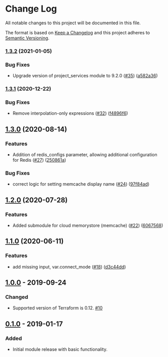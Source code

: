 # Change Log

All notable changes to this project will be documented in this file.

The format is based on [Keep a Changelog](http://keepachangelog.com/) and this
project adheres to [Semantic Versioning](http://semver.org/).

### [1.3.2](https://www.github.com/terraform-google-modules/terraform-google-memorystore/compare/v1.3.1...v1.3.2) (2021-01-05)


### Bug Fixes

* Upgrade version of project_services module to 9.2.0 ([#35](https://www.github.com/terraform-google-modules/terraform-google-memorystore/issues/35)) ([a582a36](https://www.github.com/terraform-google-modules/terraform-google-memorystore/commit/a582a36746d2eb3570b8c91be6302a343bfc8554))

### [1.3.1](https://www.github.com/terraform-google-modules/terraform-google-memorystore/compare/v1.3.0...v1.3.1) (2020-12-22)


### Bug Fixes

* Remove interpolation-only expressions ([#32](https://www.github.com/terraform-google-modules/terraform-google-memorystore/issues/32)) ([f4896f6](https://www.github.com/terraform-google-modules/terraform-google-memorystore/commit/f4896f6b339e98c93937ea71397683847525677d))

## [1.3.0](https://www.github.com/terraform-google-modules/terraform-google-memorystore/compare/v1.2.0...v1.3.0) (2020-08-14)


### Features

* Addition of redis_configs parameter, allowing additional configuration for Redis ([#27](https://www.github.com/terraform-google-modules/terraform-google-memorystore/issues/27)) ([250861a](https://www.github.com/terraform-google-modules/terraform-google-memorystore/commit/250861ae46a4a4e1a431d51162879f234d7daa1f))


### Bug Fixes

* correct logic for setting memcache display name ([#24](https://www.github.com/terraform-google-modules/terraform-google-memorystore/issues/24)) ([97f84ad](https://www.github.com/terraform-google-modules/terraform-google-memorystore/commit/97f84ad6fb50ea56394be660fa0fc82e2acb3bbe))

## [1.2.0](https://www.github.com/terraform-google-modules/terraform-google-memorystore/compare/v1.1.0...v1.2.0) (2020-07-28)


### Features

* Added submodule for cloud memorystore (memcache) ([#22](https://www.github.com/terraform-google-modules/terraform-google-memorystore/issues/22)) ([6067568](https://www.github.com/terraform-google-modules/terraform-google-memorystore/commit/606756829c01d3b15b583debd1e156911f09ae36))

## [1.1.0](https://www.github.com/terraform-google-modules/terraform-google-memorystore/compare/v1.0.0...v1.1.0) (2020-06-11)


### Features

* add missing input, var.connect_mode ([#18](https://www.github.com/terraform-google-modules/terraform-google-memorystore/issues/18)) ([d3c44dd](https://www.github.com/terraform-google-modules/terraform-google-memorystore/commit/d3c44dd217fccb813b84ab2b69566ccb36fb44f8))

## [1.0.0] - 2019-09-24

### Changed
 - Supported version of Terraform is 0.12. [#10]

## [0.1.0] - 2019-01-17

### Added
- Initial module release with basic functionality.

[Unreleased]: https://github.com/terraform-google-modules/terraform-google-memorystore/compare/1.0.0...HEAD
[1.0.0]: https://github.com/terraform-google-modules/terraform-google-memorystore/compare/0.1.0...1.0.0
[0.1.0]: https://github.com/terraform-google-modules/terraform-google-memorystore/releases/tag/0.1.0

[#10]: https://github.com/terraform-google-modules/terraform-google-memorystore/pull/10
